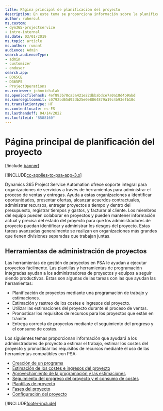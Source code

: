 ```yaml
---
title: Página principal de planificación del proyecto
description: En este tema se proporciona información sobre la planificación del proyecto.
author: ruhercul
ms.custom:
- dyn365-projectservice
- intro-internal
ms.date: 03/01/2019
ms.topic: article
ms.author: rumant
audience: Admin
search.audienceType:
- admin
- customizer
- enduser
search.app:
- D365CE
- D365PS
- ProjectOperations
ms.reviewer: johnmichalak
ms.openlocfilehash: 4ef893b78ca3a421e22dbbabdce7a0a18d4b9abd
ms.sourcegitcommit: c0792bd65d92db25e0e8864879a19c4b93efb10c
ms.translationtype: HT
ms.contentlocale: es-ES
ms.lasthandoff: 04/14/2022
ms.locfileid: "8588160"
---
```

# <a name="project-planning-home-page"></a>Página principal de planificación del proyecto

[!include [banner](../includes/psa-now-project-operations.md)]

[!INCLUDE[cc-applies-to-psa-app-3.x](../includes/cc-applies-to-psa-app-3x.md)]

Dynamics 365 Project Service Automation ofrece soporte integral para organizaciones de servicios a través de herramientas para administrar el proceso de ventas y entregas. Ayuda a estas organizaciones a identificar oportunidades, presentar ofertas, alcanzar acuerdos contractuales, administrar recursos, entregar proyectos a tiempo y dentro del presupuesto, registrar tiempos y gastos, y facturar al cliente. Los miembros del equipo pueden colaborar en proyectos y pueden mantener información actual y precisa del estado del proyecto para que los administradores de proyecto puedan identificar y administrar los riesgos del proyecto. Estas tareas avanzadas generalmente se realizan en organizaciones más grandes que tienen divisiones separadas que trabajan juntas.

## <a name="project-management-tools"></a>Herramientas de administración de proyectos

Las herramientas de gestión de proyectos en PSA le ayudan a ejecutar proyectos fácilmente. Las plantillas y herramientas de programación integradas ayudan a los administradores de proyectos y equipos a seguir siendo productivos. Estas son algunas de las tareas con las que ayudan las herramientas:

- Planificación de proyectos mediante una programación de trabajo y estimaciones.
- Estimación y rastreo de los costes e ingresos del proyecto.
- Utilizar las estimaciones del proyecto durante el proceso de ventas.
- Pronosticar los requisitos de recursos para los proyectos que están en trámite.
- Entrega correcta de proyectos mediante el seguimiento del progreso y el consumo de costes.

Los siguientes temas proporcionan información que ayudará a los administradores de proyecto a estimar el trabajo, estimar los costes del proyecto y pronosticar los requisitos de recursos mediante el uso de las herramientas compatibles con PSA:

- [Creación de un programa](project-creating.md)
- [Estimación de los costes e ingresos del proyecto](project-estimating.md)
- [Aprovechamiento de la programación y las estimaciones](project-leveraging.md)
- [Seguimiento del progreso del proyecto y el consumo de costes](project-tracking.md)
- [Plantillas de proyecto](project-templates.md)
- [Fases del proyecto](project-stages.md)
- [Configuración del proyecto](project-settings.md)


[!INCLUDE[footer-include](../includes/footer-banner.md)]
